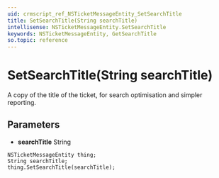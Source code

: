 ```yaml
---
uid: crmscript_ref_NSTicketMessageEntity_SetSearchTitle
title: SetSearchTitle(String searchTitle)
intellisense: NSTicketMessageEntity.SetSearchTitle
keywords: NSTicketMessageEntity, GetSearchTitle
so.topic: reference
---
```


# SetSearchTitle(String searchTitle)

A copy of the title of the ticket, for search optimisation and simpler reporting.

## Parameters

* **searchTitle** String

```crmscript
NSTicketMessageEntity thing;
String searchTitle;
thing.SetSearchTitle(searchTitle);
```

